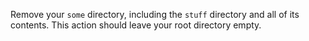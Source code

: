 Remove your `some` directory, including the `stuff` directory and all of its contents. This action should leave your root directory empty.
